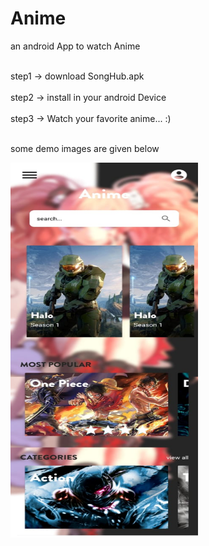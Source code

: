 # Anime
 an android App to watch Anime

<br>step1 -> download SongHub.apk <br/>
<br>step2 -> install in your android Device <br/>
<br>step3 -> Watch your favorite anime... :) <br/>

<br>some demo images are given below<br/>

<img src="https://github.com/Shivanshsinghfrosty/Anime/blob/main/image/main.jpeg" width="300" height="600" />
